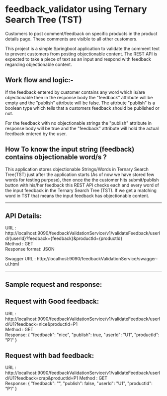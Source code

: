 # feedback_validator using Ternary Search Tree (TST)
Customers to post comment/feedback on specific products in the product details page. These comments are visible to all other customers.

This project is a simple Springboot application to validate the comment text to prevent customers from posting objectionable content. 
The REST API is expected to take a piece of text as an input and respond with feedback regarding objectionable content.

Work flow and logic:-
------

If the feedback entered by customer contains any word which is/are objectionable then in the response body the "feedback" attribute will be empty and the "publish" attribute will be false.
The attrbute "publish" is a boolean type which tells that a customers feedback should be published or not.

For the feedback with no objectionable strings the "publish" attribute in response body will be true and the "feedback" attribute will hold the actual feedback entered by the user. 

How To know the input string (feedback) contains objectionable word/s ? 
------
This application stores objectionable Strings/Words in Ternary Search Tree(TST) just after the application starts (As of now we have stored few words for testing purpose), then once the the customer hits submit/publish button with his/her feedback this REST API checks each and every word of the input feedback in the Ternary Search Tree (TST). If we get a matching word in TST that means the input feedback has objectionable content.  

-----------------------------------------------
API Details:
------
URL : http://localhost:9090/feedbackValidationService/v1/validateFeedback/userId/{userId}?feedback={feedback}&productId={productId}    
Method : GET                                                                                                                
Response format: JSON

Swagger URL : http://localhost:9090/feedbackValidationService/swagger-ui.html

-----------------------------------------------
Sample request and response:
------
Request with Good feedback:
-------
URL : http://localhost:9090/feedbackValidationService/v1/validateFeedback/userId/U1?feedback=nice&productId=P1               
Method : GET                                                                                                                         
Response: 
{
    "feedback": "nice",
    "publish": true,
    "userId": "U1",
    "productId": "P1"
}


Request with bad feedback:
------
URL : http://localhost:9090/feedbackValidationService/v1/validateFeedback/userId/U1?feedback=crap&productId=P1
Method : GET                                                                                                                           
Response:
{
    "feedback": "",
    "publish": false,
    "userId": "U1",
    "productId": "P1"
}
